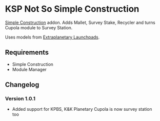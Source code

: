 # KSP Not So Simple Construction
[Simple Construction](http://forum.kerbalspaceprogram.com/index.php?/topic/131588-121-simpleconstruction-stock-rocket-building-v33/&page=1) addon.
Adds Mallet, Survey Stake, Recycler and turns Cupola module to Survey Station.

Uses models from [Extraplanetary Launchpads](http://forum.kerbalspaceprogram.com/index.php?/topic/54284-121-extraplanetary-launchpads-v553/).

## Requirements
- Simple Construction
- Module Manager

## Changelog
### Version 1.0.1
- Added support for KPBS, K&K Planetary Cupola is now survey station too
